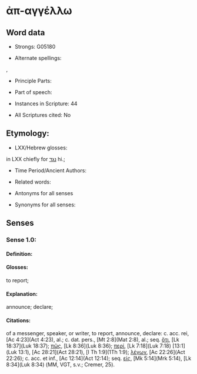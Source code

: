 # ἀπ-αγγέλλω

<!-- Status: S2=NeedsEdits -->
<!-- Lexica used for edits:   -->

## Word data

* Strongs: G05180

* Alternate spellings:

,

* Principle Parts: 


* Part of speech: 


* Instances in Scripture: 44

* All Scriptures cited: No

## Etymology: 


* LXX/Hebrew glosses: 

in LXX chiefly for [נגד](//en-uhl/H5046) hi.;

* Time Period/Ancient Authors: 


* Related words: 

* Antonyms for all senses

* Synonyms for all senses: 


## Senses 


### Sense  1.0: 

#### Definition: 

#### Glosses: 

 to report; 

#### Explanation: 

announce; 
declare; 

#### Citations: 

of a messenger, speaker, or writer, to report, announce, declare: c. acc. rei, [Ac 4:23](Act 4:23), al.; c. dat. pers., [Mt 2:8](Mat 2:8), al.; seq. [ὅτι](), [Lk 18:37](Luk 18:37); [πῶς](), [Lk 8:36](Luk 8:36); [περί](), [Lk 7:18](Luk 7:18) [13:1](Luk 13:1), [Ac 28:21](Act 28:21), [I Th 1:9](1Th 1:9); [λέγων](), [Ac 22:26](Act 22:26); c. acc. et inf., [Ac 12:14](Act 12:14); seq. [εἰς](), [Mk 5:14](Mrk 5:14), [Lk 8:34](Luk 8:34) (MM, VGT, s.v.; Cremer, 25).
